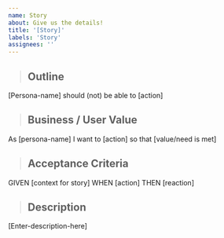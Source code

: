 ```yaml
---
name: Story
about: Give us the details!
title: '[Story]'
labels: 'Story'
assignees: ''
---
```

<!--- INSTRUCTIONS:
1. Use preview to see your changes.
2. Required sections are visible by default.
3. Optional sections are hidden by default.
4. To include an optional section remove the comment lines
   ie. the <!-... lines before and ...-> lines after.
5. Replace all "[...]" areas with actual content.
-->

<!------------ CREATE SUBTASKS ------------
> ## Subtasks
- [ ] format your line like this to make a checkbox
-->

<!------------ BEGIN REQUIRED ------------>

> ## Outline

[Persona-name] should (not) be able to [action]

> ## Business / User Value

As [persona-name]
I want to [action]
so that [value/need is met]

> ## Acceptance Criteria

GIVEN [context for story]
WHEN [action]
THEN [reaction]

> ## Description

<!---
* Give details of the job to be done if necessary.
* Describe how it impacts and adds value.
  * Does it tie into our current product?
  * Is it related to an existing feature?
  * Does this open us up to new markets and innovative ideas?
-->

[Enter-description-here]

<!------------ END REQUIRED ------------>
<!------------ DEV NOTES ------------
> ## Dev Notes

[ Technical notes, or link to assets that developers may need; Devs may add these themselves ]
-->

<!------------ DESIGN NOTES ------------
> ## Design Notes

[ Prototype / design link or notes inserted here ]
-->

<!------------ STAKEHOLDERS ------------
> ## Stakeholders

[ Describe who needs to be kept up-to-date about this Epic and why ]
-->
